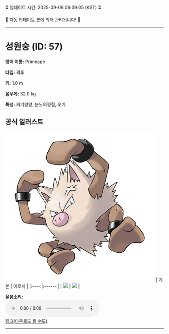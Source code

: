 
⏳ 업데이트 시간: 2025-09-06 06:09:05 (KST) ⏳

🤖 자동 업데이트 봇에 의해 관리됩니다! 🤖

---

# 성원숭 (ID: 57)
**영어 이름:** Primeape

**타입:** 격투

**키:** 1.0 m

**몸무게:** 32.0 kg

**특성:** 의기양양, 분노의경혈, 오기

## 공식 일러스트
![](https://raw.githubusercontent.com/PokeAPI/sprites/master/sprites/pokemon/other/official-artwork/57.png)
| 기본 | 이로치 |
|:----:|:------:|
| <img src="http://play.pokemonshowdown.com/sprites/ani/primeape.gif" width="200"> | <img src="http://play.pokemonshowdown.com/sprites/ani-shiny/primeape.gif" width="200"> |

**울음소리:**<br><audio controls src="https://raw.githubusercontent.com/PokeAPI/cries/main/cries/pokemon/latest/57.ogg"></audio><br> [링크(다운로드 될 수도)](https://raw.githubusercontent.com/PokeAPI/cries/main/cries/pokemon/latest/57.ogg)


---
